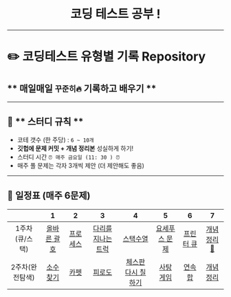 <h1 align="center"> 코딩 테스트 공부 ! </h1>

------

# ✏️ **코딩테스트 유형별 기록 Repository**
## ** 매일매일 `꾸준히🔥` 기록하고 배우기 **

------
## 🌟 ** 스터디 규칙 **
* 코테 갯수 (한 주당) : `6 ~ 10개`
* **깃헙에 문제 커밋 + 개념 정리본** 성실하게 하기!
* 스터디 시간 `⏰ 매주 금요일 (11: 30 ) ⏰`
* 매주 풀 문제는 각자 3개씩 제안 (더 제안해도 좋음)

------

## **📅 일정표 (매주 6문제)**

| |1|2|3|4|5|6|7|
|:-:|:-:|:-:|:-:|:-:|:-:|:-:|:-:|
|1주차(큐/스택)|[올바른 괄호](https://school.programmers.co.kr/learn/courses/30/lessons/12909)|[프로세스](https://school.programmers.co.kr/learn/courses/30/lessons/42587)|[다리를 지나는 트럭](https://school.programmers.co.kr/learn/courses/30/lessons/42583)|[스택수열](https://www.acmicpc.net/problem/1874)|[요세푸스 문제](https://www.acmicpc.net/problem/1158)|[프린터 큐](https://www.acmicpc.net/problem/1966)|[개념정리📖](https://velog.io/@gonn-i/%EC%95%8C%EA%B3%A0%EB%A6%AC%EC%A6%98-%EA%B0%9C%EB%85%90-%EA%B3%B5%EB%B6%80-%EC%8A%A4%ED%83%9D%EA%B3%BC-%ED%81%90)|
|2주차(완전탐색)|[소수찾기](https://school.programmers.co.kr/learn/courses/30/lessons/42839)|[카펫](https://school.programmers.co.kr/learn/courses/30/lessons/42842)|[피로도](https://school.programmers.co.kr/learn/courses/30/lessons/87946)|[체스판 다시 칠하기](https://www.acmicpc.net/problem/1018)|[사탕 게임](https://www.acmicpc.net/problem/3085)|[연속합](https://www.acmicpc.net/problem/17484)|[개념정리](/)|


